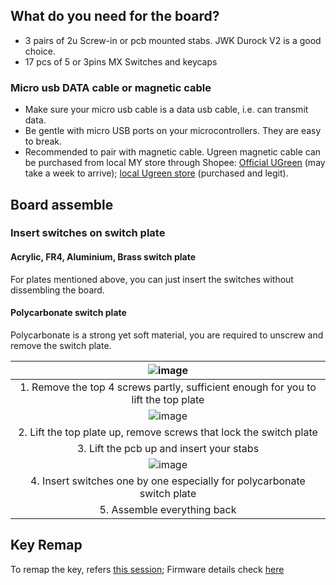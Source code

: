 ## What do you need for the board?
- 3 pairs of 2u Screw-in or pcb mounted stabs. JWK Durock V2 is a good choice. 
- 17 pcs of 5 or 3pins MX Switches and keycaps

### Micro usb DATA cable or magnetic cable
- Make sure your micro usb cable is a data usb cable, i.e. can transmit data. 
- Be gentle with micro USB ports on your microcontrollers. They are easy to break. 
- Recommended to pair with magnetic cable. Ugreen magnetic cable can be purchased from local MY store through Shopee: [Official UGreen](https://shopee.com.my/UGREEN-3A-Magnetic-Micro-USB-Cable-(100cm)-i.64923440.1619064012?sp_atk=90a0daf5-02a6-424b-93f6-f23fec3c7efe) (may take a week to arrive); [local Ugreen store](https://shopee.com.my/%F0%9F%87%B2%F0%9F%87%BE-UGREEN-Magnetic-Micro-USB-Cable-Fast-Charging-1-Meter-Nylon-Braided-Data-Magnet-USB-Cable-%F0%9F%87%B2%F0%9F%87%BE-i.24857778.9586773643?sp_atk=d176ec5a-5417-4007-ab65-a17f9fa2b2ad) (purchased and legit). 

## Board assemble
### Insert switches on switch plate
#### Acrylic, FR4, Aluminium, Brass switch plate  
For plates mentioned above, you can just insert the switches without dissembling the board. 

#### Polycarbonate switch plate
Polycarbonate is a strong yet soft material, you are required to unscrew and remove the switch plate. 

|![image](https://user-images.githubusercontent.com/79617315/151119140-9bac9489-718c-4ebc-b959-8f798a0d61c2.png)|
|:--:|
|1. Remove the top 4 screws partly, sufficient enough for you to lift the top plate|
|![image](https://user-images.githubusercontent.com/79617315/151121008-015f4d1d-8b61-41cc-a13e-5170717473e2.png)|
|2. Lift the top plate up, remove screws that lock the switch plate|
|3. Lift the pcb up and insert your stabs|
|![image](https://user-images.githubusercontent.com/79617315/151121109-dee2e466-bc64-4498-8ead-99605a0f2ec1.png)|
|4. Insert switches one by one especially for polycarbonate switch plate|
|5. Assemble everything back|


## Key Remap

To remap the key, refers [this session](https://github.com/superxc3/xcmkb/blob/main/list%20of%20guide/key%20remap.md#key-remap); Firmware details check [here](https://github.com/superxc3/xcmkb/tree/main/list%20of%20items/list%20of%20keyboards/numpad-macropad/!Exclamationumpad/firmware)
